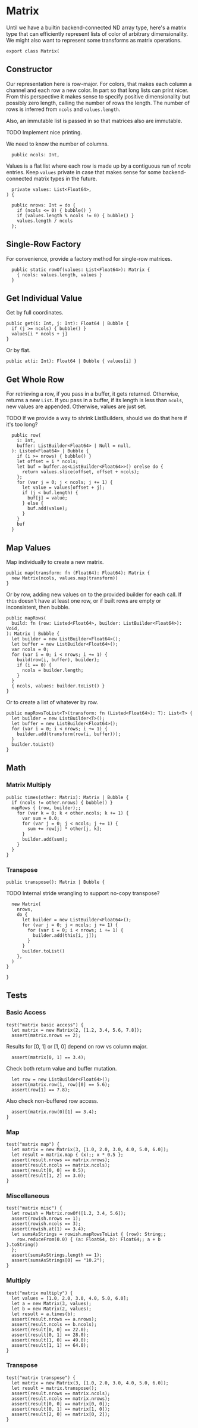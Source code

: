 # Matrix

Until we have a builtin backend-connected ND array type, here's a matrix type
that can efficiently represent lists of color of arbitrary dimensionality. We
might also want to represent some transforms as matrix operations.

    export class Matrix(

## Constructor

Our representation here is row-major. For colors, that makes each column a
channel and each row a new color. In part so that long lists can print nicer.
From this perspective it makes sense to specify positive dimensionality but
possibly zero length, calling the number of rows the length. The number of rows
is inferred from `ncols` and `values.length`.

Also, an immutable list is passed in so that matrices also are immutable.

TODO Implement nice printing.

We need to know the number of columns.

      public ncols: Int,

Values is a flat list where each row is made up by a contiguous run of *ncols* entries.
Keep `values` private in case that makes sense for some backend-connected matrix
types in the future.

      private values: List<Float64>,
    ) {

      public nrows: Int = do {
        if (ncols <= 0) { bubble() }
        if (values.length % ncols != 0) { bubble() }
        values.length / ncols
      };

## Single-Row Factory

For convenience, provide a factory method for single-row matrices.

      public static rowOf(values: List<Float64>): Matrix {
        { ncols: values.length, values }
      }

## Get Individual Value

Get by full coordinates.

    public get(i: Int, j: Int): Float64 | Bubble {
      if (j >= ncols) { bubble() }
      values[i * ncols + j]
    }

Or by flat.

    public at(i: Int): Float64 | Bubble { values[i] }

## Get Whole Row

For retrieving a row, if you pass in a buffer, it gets returned. Otherwise,
returns a new `List`. If you pass in a buffer, if its length is less than
`ncols`, new values are appended. Otherwise, values are just set.

TODO If we provide a way to shrink ListBuilders, should we do that here if it's
too long?

      public row(
        i: Int,
        buffer: ListBuilder<Float64> | Null = null,
      ): Listed<Float64> | Bubble {
        if (i >= nrows) { bubble() }
        let offset = i * ncols;
        let buf = buffer.as<ListBuilder<Float64>>() orelse do {
          return values.slice(offset, offset + ncols);
        };
        for (var j = 0; j < ncols; j += 1) {
          let value = values[offset + j];
          if (j < buf.length) {
            buf[j] = value;
          } else {
            buf.add(value);
          }
        }
        buf
      }

## Map Values

Map individually to create a new matrix.

    public map(transform: fn (Float64): Float64): Matrix {
      new Matrix(ncols, values.map(transform))
    }

Or by row, adding new values on to the provided builder for each call. If
`this` doesn't have at least one row, or if built rows are empty or
inconsistent, then bubble.

    public mapRows(
      build: fn (row: Listed<Float64>, builder: ListBuilder<Float64>): Void,
    ): Matrix | Bubble {
      let builder = new ListBuilder<Float64>();
      let buffer = new ListBuilder<Float64>();
      var ncols = 0;
      for (var i = 0; i < nrows; i += 1) {
        build(row(i, buffer), builder);
        if (i == 0) {
          ncols = builder.length;
        }
      }
      { ncols, values: builder.toList() }
    }

Or to create a list of whatever by row.

    public mapRowsToList<T>(transform: fn (Listed<Float64>): T): List<T> {
      let builder = new ListBuilder<T>();
      let buffer = new ListBuilder<Float64>();
      for (var i = 0; i < nrows; i += 1) {
        builder.add(transform(row(i, buffer)));
      }
      builder.toList()
    }

## Math

### Matrix Multiply

    public times(other: Matrix): Matrix | Bubble {
      if (ncols != other.nrows) { bubble() }
      mapRows { (row, builder);;
        for (var k = 0; k < other.ncols; k += 1) {
          var sum = 0.0;
          for (var j = 0; j < ncols; j += 1) {
            sum += row[j] * other[j, k];
          }
          builder.add(sum);
        }
      }
    }

### Transpose

    public transpose(): Matrix | Bubble {

TODO Internal stride wrangling to support no-copy transpose?

      new Matrix(
        nrows,
        do {
          let builder = new ListBuilder<Float64>();
          for (var j = 0; j < ncols; j += 1) {
            for (var i = 0; i < nrows; i += 1) {
              builder.add(this[i, j]);
            }
          }
          builder.toList()
        },
      )
    }

    }

## Tests

### Basic Access

    test("matrix basic access") {
      let matrix = new Matrix(2, [1.2, 3.4, 5.6, 7.8]);
      assert(matrix.nrows == 2);

Results for [0, 1] or [1, 0] depend on row vs column major.

      assert(matrix[0, 1] == 3.4);

Check both return value and buffer mutation.

      let row = new ListBuilder<Float64>();
      assert(matrix.row(1, row)[0] == 5.6);
      assert(row[1] == 7.8);

Also check non-buffered row access.

      assert(matrix.row(0)[1] == 3.4);
    }

### Map

    test("matrix map") {
      let matrix = new Matrix(3, [1.0, 2.0, 3.0, 4.0, 5.0, 6.0]);
      let result = matrix.map { (x);; x * 0.5 };
      assert(result.nrows == matrix.nrows);
      assert(result.ncols == matrix.ncols);
      assert(result[0, 0] == 0.5);
      assert(result[1, 2] == 3.0);
    }

### Miscellaneous

    test("matrix misc") {
      let rowish = Matrix.rowOf([1.2, 3.4, 5.6]);
      assert(rowish.nrows == 1);
      assert(rowish.ncols == 3);
      assert(rowish.at(1) == 3.4);
      let sumsAsStrings = rowish.mapRowsToList { (row): String;;
        row.reduceFrom(0.0) { (a: Float64, b): Float64;; a + b }.toString()
      };
      assert(sumsAsStrings.length == 1);
      assert(sumsAsStrings[0] == "10.2");
    }

### Multiply

    test("matrix multiply") {
      let values = [1.0, 2.0, 3.0, 4.0, 5.0, 6.0];
      let a = new Matrix(3, values);
      let b = new Matrix(2, values);
      let result = a.times(b);
      assert(result.nrows == a.nrows);
      assert(result.ncols == b.ncols);
      assert(result[0, 0] == 22.0);
      assert(result[0, 1] == 28.0);
      assert(result[1, 0] == 49.0);
      assert(result[1, 1] == 64.0);
    }

### Transpose

    test("matrix transpose") {
      let matrix = new Matrix(3, [1.0, 2.0, 3.0, 4.0, 5.0, 6.0]);
      let result = matrix.transpose();
      assert(result.nrows == matrix.ncols);
      assert(result.ncols == matrix.nrows);
      assert(result[0, 0] == matrix[0, 0]);
      assert(result[0, 1] == matrix[1, 0]);
      assert(result[2, 0] == matrix[0, 2]);
    }
